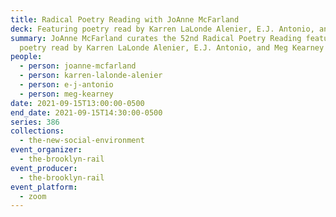 ```yaml
---
title: Radical Poetry Reading with JoAnne McFarland
deck: Featuring poetry read by Karren LaLonde Alenier, E.J. Antonio, and Meg Kearney
summary: JoAnne McFarland curates the 52nd Radical Poetry Reading featuring
  poetry read by Karren LaLonde Alenier, E.J. Antonio, and Meg Kearney
people:
  - person: joanne-mcfarland
  - person: karren-lalonde-alenier
  - person: e-j-antonio
  - person: meg-kearney
date: 2021-09-15T13:00:00-0500
end_date: 2021-09-15T14:30:00-0500
series: 386
collections:
  - the-new-social-environment
event_organizer:
  - the-brooklyn-rail
event_producer:
  - the-brooklyn-rail
event_platform:
  - zoom
---
```

